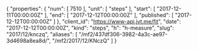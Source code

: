 {
  "properties": {
    "num": [
      7510
    ],
    "unit": [
      "steps"
    ],
    "start": [
      "2017-12-11T00:00:00Z"
    ],
    "end": [
      "2017-12-12T00:00:00Z"
    ],
    "published": [
      "2017-12-12T00:00:00Z"
    ]
  },
  "client_id": "https://www-api.jvt.me/fit",
  "date": "2017-12-12T00:00:00Z",
  "kind": "steps",
  "h": "h-measure",
  "slug": "2017/12/knczq",
  "aliases": [
    "/mf2/437df306-3982-4a3c-ae97-3d4698a8ea8d/",
    "/mf2/2017/12/KNczQ"
  ]
}
